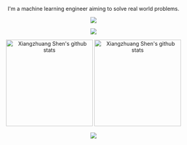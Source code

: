 <p align="center"> 
I'm a machine learning engineer aiming to solve real world problems.
</p>


<p align="center"> 
  <img src="https://profile-counter.glitch.me/shenxiangzhuang/count.svg" />
</p>


<p align="center"> 
    <img src="https://github-profile-summary-cards.vercel.app/api/cards/profile-details?username=shenxiangzhuang&theme=react" />
</p>

<!-- <p align="center">
<img alt="Xiangzhuang Shen's github stats" height='140' src="https://github-readme-stats.vercel.app/api?username=shenxiangzhuang&count_private=true&show_icons=true&include_all_commits=true&theme=react">
<img alt="Xiangzhuang Shen's github stats" height='140' src="https://github-profile-summary-cards.vercel.app/api/cards/profile-details?username=shenxiangzhuang&theme=react">
</p> -->

<p align="center">
<img alt="Xiangzhuang Shen's github stats" height='230' src="https://github-readme-stats.vercel.app/api?username=shenxiangzhuang&count_private=true&show_icons=true&include_all_commits=false&theme=react">
<img alt="Xiangzhuang Shen's github stats" height='230' src="https://github-readme-stats.vercel.app/api/top-langs/?username=shenxiangzhuang&theme=react&&hide=jupyter%20notebook,javascript,html,css,tex,shell">
</p>

<p align="center">
  <img src="https://github-readme-stats.vercel.app/api/wakatime?username=Mathew&theme=react&layout=compact&langs_count=10" />
</p>


<!-- <details>
  <summary>WakaTime Activity</summary>  

<img
  src="https://github.com/shenxiangzhuang/shenxiangzhuang/blob/master/images/stat.svg"
  alt="Xiangzhuang Shen's WakaTime Activity"
/>
</details> -->

<!-- [![Top Langs](https://github-readme-stats.vercel.app/api/top-langs/?username=shenxiangzhuang&layout=compact&theme=highcontrast&card_width=240)](https://github.com/anuraghazra/github-readme-stats) -->



<!--
**shenxiangzhuang/shenxiangzhuang** is a ✨ _special_ ✨ repository because its `README.md` (this file) appears on your GitHub profile.

Here are some ideas to get you started:

- 🔭 I’m currently working on ...
- 🌱 I’m currently learning ...
- 👯 I’m looking to collaborate on ...
- 🤔 I’m looking for help with ...
- 💬 Ask me about ...
- 📫 How to reach me: ...
- 😄 Pronouns: ...
- ⚡ Fun fact: ...
-->
